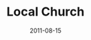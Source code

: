 ---
layout: music 
title: "Local Church"
series: "Collide"
date: 2011-08-15 
description: "Mosa Sono talks about the powerful things that can happen when the Church collides with God’s intentions."
audio: "http://www.crossroads.net/players/media/hq/collide_01.mp3"
audio-duration: "53:51"
src: "http://www.crossroads.net/players/media/mediumHz/Collide_190x110.jpg"
---